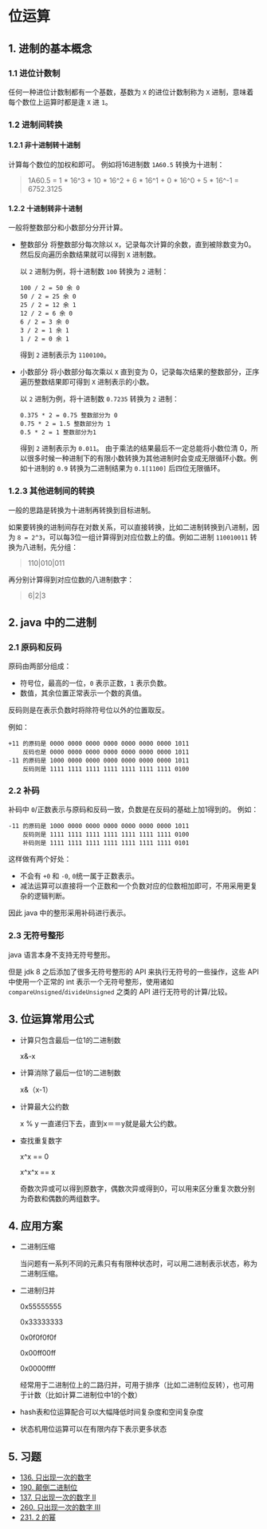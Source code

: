 # 位运算
## 1. 进制的基本概念
### 1.1 进位计数制
  任何一种进位计数制都有一个基数，基数为 `X` 的进位计数制称为 `X` 进制，意味着每个数位上运算时都是逢 `X` 进 `1`。
  
### 1.2 进制间转换
#### 1.2.1 非十进制转十进制
  计算每个数位的加权和即可。
  例如将16进制数 `1A60.5` 转换为十进制：
  > 1A60.5 = 1 * 16^3 + 10 * 16^2 + 6 * 16^1 + 0 * 16^0 + 5 * 16^-1 =  6752.3125

#### 1.2.2 十进制转非十进制
  一般将整数部分和小数部分分开计算。
  * 整数部分
    将整数部分每次除以 `X`，记录每次计算的余数，直到被除数变为0。然后反向遍历余数结果就可以得到 `X` 进制数。
    
    以 `2` 进制为例，将十进制数 `100` 转换为 `2` 进制：
    ```
    100 / 2 = 50 余 0
    50 / 2 = 25 余 0
    25 / 2 = 12 余 1
    12 / 2 = 6 余 0
    6 / 2 = 3 余 0
    3 / 2 = 1 余 1
    1 / 2 = 0 余 1
    ```
    
    得到 `2` 进制表示为 `1100100`。
    
  * 小数部分
    将小数部分每次乘以 `X` 直到变为 0，记录每次结果的整数部分，正序遍历整数结果即可得到 `X` 进制表示的小数。
    
    以 `2` 进制为例，将十进制数 `0.7235` 转换为 `2` 进制：
    ```
    0.375 * 2 = 0.75 整数部分为 0
    0.75 * 2 = 1.5 整数部分为 1
    0.5 * 2 = 1 整数部分为1
    ```
    
    得到 `2` 进制表示为 `0.011`。
    由于乘法的结果最后不一定总能将小数位清 0，所以很多时候一种进制下的有限小数转换为其他进制时会变成无限循环小数。例如十进制的 `0.9` 转换为二进制结果为
    `0.1[1100]` 后四位无限循环。

### 1.2.3 其他进制间的转换
  一般的思路是转换为十进制再转换到目标进制。
  
  如果要转换的进制间存在对数关系，可以直接转换，比如二进制转换到八进制，因为 `8 = 2^3`，可以每3位一组计算得到对应位数上的值。例如二进制 `110010011` 转换为八进制，先分组：
  > 110|010|011
  
  再分别计算得到对应位数的八进制数字：
  > 6|2|3

## 2. java 中的二进制
### 2.1 原码和反码
原码由两部分组成：
* 符号位，最高的一位，`0` 表示正数，`1` 表示负数。
* 数值，其余位置正常表示一个数的真值。

反码则是在表示负数时将除符号位以外的位置取反。

例如：
```
+11 的原码是 0000 0000 0000 0000 0000 0000 0000 1011
    反码也是 0000 0000 0000 0000 0000 0000 0000 1011
-11 的原码是 1000 0000 0000 0000 0000 0000 0000 1011
    反码则是 1111 1111 1111 1111 1111 1111 1111 0100
```

### 2.2 补码
补码中 `0`/正数表示与原码和反码一致，负数是在反码的基础上加1得到的。
例如：
```
-11 的原码是 1000 0000 0000 0000 0000 0000 0000 1011
    反码则是 1111 1111 1111 1111 1111 1111 1111 0100
    补码则是 1111 1111 1111 1111 1111 1111 1111 0101
```

这样做有两个好处：
* 不会有 `+0` 和 `-0`, `0`统一属于正数表示。
* 减法运算可以直接将一个正数和一个负数对应的位数相加即可，不用采用更复杂的逻辑判断。

因此 java 中的整形采用补码进行表示。

### 2.3 无符号整形
java 语言本身不支持无符号整形。

但是 jdk 8 之后添加了很多无符号整形的 API 来执行无符号的一些操作，这些 API 中使用一个正常的 int 表示一个无符号整形，使用诸如 `compareUnsigned`/`divideUnsigned` 之类的 API 进行无符号的计算/比较。

## 3. 位运算常用公式

- 计算只包含最后一位1的二进制数

  x&-x

- 计算消除了最后一位1的二进制数

  x&（x-1）

* 计算最大公约数

    x % y 一直递归下去，直到x＝＝y就是最大公约数。
    
* 查找重复数字

    x^x == 0

    x^x^x == x

    奇数次异或可以得到原数字，偶数次异或得到0，可以用来区分重复次数分别为奇数和偶数的两组数字。

  

## 4. 应用方案

* 二进制压缩

  当问题有一系列不同的元素只有有限种状态时，可以用二进制表示状态，称为二进制压缩。

- 二进制归并

  0x55555555

  0x33333333

  0x0f0f0f0f

  0x00ff00ff

  0x0000ffff

  经常用于二进制位上的二路归并，可用于排序（比如二进制位反转），也可用于计数（比如计算二进制位中1的个数）

- hash表和位运算配合可以大幅降低时间复杂度和空间复杂度

- 状态机用位运算可以在有限内存下表示更多状态

## 5. 习题
* [136. 只出现一次的数字](https://leetcode-cn.com/problems/single-number/)
* [190. 颠倒二进制位](https://leetcode-cn.com/problems/reverse-bits/)
* [137. 只出现一次的数字 II](https://leetcode-cn.com/problems/single-number-ii/)
* [260. 只出现一次的数字 III](https://leetcode-cn.com/problems/single-number-iii/)
* [231. 2 的幂](https://leetcode-cn.com/problems/power-of-two/)
